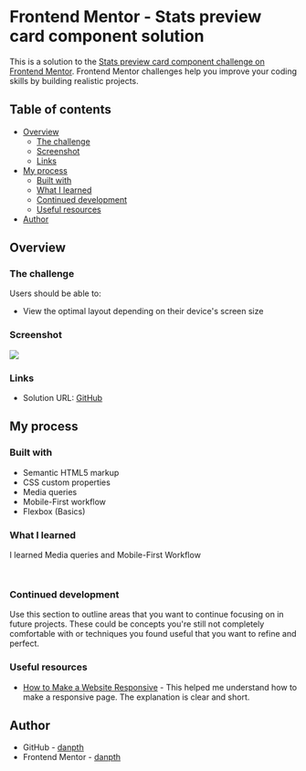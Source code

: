 # Frontend Mentor - Stats preview card component solution

This is a solution to the [Stats preview card component challenge on Frontend Mentor](https://www.frontendmentor.io/challenges/stats-preview-card-component-8JqbgoU62). Frontend Mentor challenges help you improve your coding skills by building realistic projects.

## Table of contents

- [Overview](#overview)
  - [The challenge](#the-challenge)
  - [Screenshot](#screenshot)
  - [Links](#links)
- [My process](#my-process)
  - [Built with](#built-with)
  - [What I learned](#what-i-learned)
  - [Continued development](#continued-development)
  - [Useful resources](#useful-resources)
- [Author](#author)

## Overview

### The challenge

Users should be able to:

- View the optimal layout depending on their device's screen size

### Screenshot

![](./screenshot.jpg)

### Links

- Solution URL: [GitHub](https://danpth.github.io/Frontend-Mentor-Challenges/stats-preview-card/index.html)

## My process

### Built with

- Semantic HTML5 markup
- CSS custom properties
- Media queries
- Mobile-First workflow
- Flexbox (Basics)

### What I learned

I learned Media queries and Mobile-First Workflow

```html

```

```css

```

### Continued development

Use this section to outline areas that you want to continue focusing on in future projects. These could be concepts you're still not completely comfortable with or techniques you found useful that you want to refine and perfect.

### Useful resources

- [How to Make a Website Responsive](https://www.youtube.com/watch?v=ZYV6dYtz4HA) - This helped me understand how to make a responsive page. The explanation is clear and short.

## Author

- GitHub - [danpth](https://github.com/danpth)
- Frontend Mentor - [danpth](https://www.frontendmentor.io/profile/danpth)
